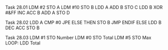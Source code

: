 Task 28.01
LDM #2
STO A
LDM #10
STO B
LDD A
ADD B
STO C
LDD B
XOR #&FF
INC ACC B
ADD A
STO D

Task 28.02
LDD A
CMP #0
JPE ELSE
THEN STO B
JMP ENDIF
ELSE LDD B
DEC ACC
STO B

Task 28.03
LDM #1
STO Number
LDM #0
STO Total
LDM #5
STO Max
LOOP: 
LDD Total
